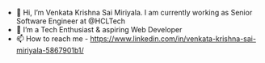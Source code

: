 - 👋 Hi, I’m Venkata Krishna Sai Miriyala. I am currently working as Senior Software Engineer at @HCLTech
- 👀 I’m a Tech Enthusiast & aspiring Web Developer
- 📫 How to reach me - https://www.linkedin.com/in/venkata-krishna-sai-miriyala-5867901b1/

<!---
vks-2002/vks-2002 is a ✨ special ✨ repository because its `README.md` (this file) appears on your GitHub profile.
You can click the Preview link to take a look at your changes.
--->
